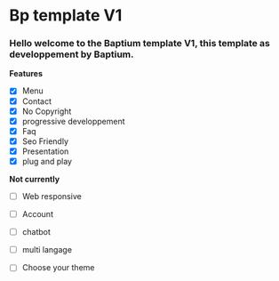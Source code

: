 # Bp template V1

### Hello welcome to the Baptium template V1, this template as developpement by Baptium.

**Features**

- [x] Menu
- [x] Contact
- [x] No Copyright
- [x] progressive developpement
- [x] Faq
- [x] Seo Friendly
- [x] Presentation
- [x] plug and play

**Not currently**
- [ ] Web responsive
- [ ] Account
- [ ] chatbot
- [ ] multi langage
- [ ] Choose your theme


